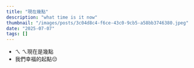 ```yaml
---
title: "現在幾點"
description: "what time is it now"
thumbnail: "/images/posts/3c04d8c4-f6ce-43c0-9cb5-a58bb3746380.jpeg"
date: "2025-07-07"
tags: []
---
```

- ㄟ ㄟ現在是幾點
- 我們幸福的起點😔
